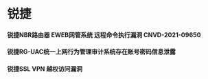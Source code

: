 # 锐捷

#### 锐捷NBR路由器 EWEB网管系统 远程命令执行漏洞 CNVD-2021-09650

#### 锐捷RG-UAC统一上网行为管理审计系统存在账号密码信息泄露

#### 锐捷SSL VPN 越权访问漏洞

